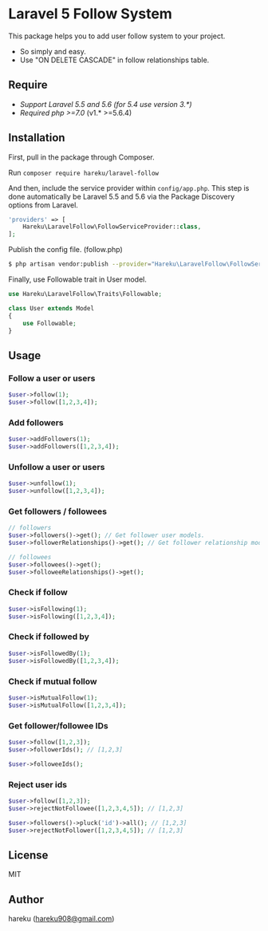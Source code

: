 # Laravel 5 Follow System

This package helps you to add user follow system to your project.

* So simply and easy.
* Use "ON DELETE CASCADE" in follow relationships table.

## Require
- *Support Laravel 5.5 and 5.6 (for 5.4 use version 3.\*)*  
- *Required php >=7.0* (v1.* >=5.6.4)

## Installation

First, pull in the package through Composer.

Run `composer require hareku/laravel-follow`

And then, include the service provider within `config/app.php`. This step is done automatically be Laravel 5.5 and 5.6 via the Package Discovery options from Laravel.

```php
'providers' => [
    Hareku\LaravelFollow\FollowServiceProvider::class,
];
```

Publish the config file. (follow.php)

```sh
$ php artisan vendor:publish --provider="Hareku\LaravelFollow\FollowServiceProvider"
```

Finally, use Followable trait in User model.

```php
use Hareku\LaravelFollow\Traits\Followable;

class User extends Model
{
    use Followable;
}
```

## Usage

### Follow a user or users

```php
$user->follow(1);
$user->follow([1,2,3,4]);
```

### Add followers

```php
$user->addFollowers(1);
$user->addFollowers([1,2,3,4]);
```

### Unfollow a user or users

```php
$user->unfollow(1);
$user->unfollow([1,2,3,4]);
```

### Get followers / followees

```php
// followers
$user->followers()->get(); // Get follower user models.
$user->followerRelationships()->get(); // Get follower relationship models.

// followees
$user->followees()->get();
$user->followeeRelationships()->get();
```

### Check if follow
```php
$user->isFollowing(1);
$user->isFollowing([1,2,3,4]);
```

### Check if followed by

```php
$user->isFollowedBy(1);
$user->isFollowedBy([1,2,3,4]);
```

### Check if mutual follow

```php
$user->isMutualFollow(1);
$user->isMutualFollow([1,2,3,4]);
```

### Get follower/followee IDs

```php
$user->follow([1,2,3]);
$user->followerIds(); // [1,2,3]

$user->followeeIds();
```

### Reject user ids

```php
$user->follow([1,2,3]);
$user->rejectNotFollowee([1,2,3,4,5]); // [1,2,3]
```

```php
$user->followers()->pluck('id')->all(); // [1,2,3]
$user->rejectNotFollower([1,2,3,4,5]); // [1,2,3]
```

## License

MIT

## Author

hareku (hareku908@gmail.com)
